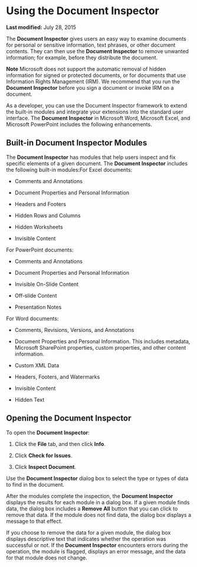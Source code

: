 
# Using the Document Inspector

 **Last modified:** July 28, 2015

The  **Document Inspector** gives users an easy way to examine documents for personal or sensitive information, text phrases, or other document contents. They can then use the **Document Inspector** to remove unwanted information; for example, before they distribute the document.

 **Note**  Microsoft does not support the automatic removal of hidden information for signed or protected documents, or for documents that use Information Rights Management (IRM). We recommend that you run the  **Document Inspector** before you sign a document or invoke IRM on a document.

As a developer, you can use the Document Inspector framework to extend the built-in modules and integrate your extensions into the standard user interface. 
The  **Document Inspector** in Microsoft Word, Microsoft Excel, and Microsoft PowerPoint includes the following enhancements.

## Built-in Document Inspector Modules

The  **Document Inspector** has modules that help users inspect and fix specific elements of a given document. The **Document Inspector** includes the following built-in modules:For Excel documents:


- Comments and Annotations
    
- Document Properties and Personal Information
    
- Headers and Footers
    
- Hidden Rows and Columns
    
- Hidden Worksheets
    
- Invisible Content
    
For PowerPoint documents:


- Comments and Annotations
    
- Document Properties and Personal Information
    
- Invisible On-Slide Content
    
- Off-slide Content
    
- Presentation Notes
    
For Word documents:


- Comments, Revisions, Versions, and Annotations
    
- Document Properties and Personal Information. This includes metadata, Microsoft SharePoint properties, custom properties, and other content information.
    
- Custom XML Data
    
- Headers, Footers, and Watermarks
    
- Invisible Content
    
- Hidden Text
    

## Opening the Document Inspector

To open the  **Document Inspector**:


1. Click the  **File** tab, and then click **Info**.
    
2. Click  **Check for Issues**.
    
3. Click  **Inspect Document**.
    


Use the  **Document Inspector** dialog box to select the type or types of data to find in the document.

After the modules complete the inspection, the  **Document Inspector** displays the results for each module in a dialog box. If a given module finds data, the dialog box includes a **Remove All** button that you can click to remove that data. If the module does not find data, the dialog box displays a message to that effect.

If you choose to remove the data for a given module, the dialog box displays descriptive text that indicates whether the operation was successful or not. If the  **Document Inspector** encounters errors during the operation, the module is flagged, displays an error message, and the data for that module does not change.

